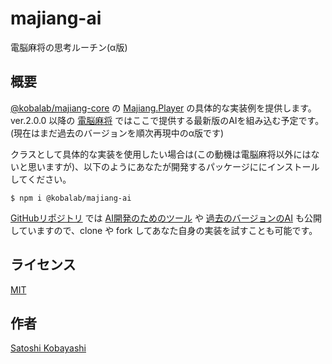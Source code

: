 # majiang-ai
電脳麻将の思考ルーチン(α版)

## 概要
[@kobalab/majiang-core](https://www.npmjs.com/package/@kobalab/majiang-core) の [Majiang.Player](https://github.com/kobalab/majiang-core/wiki/Majiang.Player) の具体的な実装例を提供します。
ver.2.0.0 以降の [電脳麻将](https://github.com/kobalab/Majiang) ではここで提供する最新版のAIを組み込む予定です。
(現在はまだ過去のバージョンを順次再現中のα版です)

クラスとして具体的な実装を使用したい場合は(この動機は電脳麻将以外にはないと思いますが)、以下のようにあなたが開発するパッケージににインストールしてください。
```
$ npm i @kobalab/majiang-ai
```

[GitHubリポジトリ](https://github.com/kobalab/majiang-ai) では [AI開発のためのツール](https://github.com/kobalab/majiang-ai/tree/master/dev) や [過去のバージョンのAI](https://github.com/kobalab/majiang-ai/tree/master/legacy) も公開していますので、clone や fork してあなた自身の実装を試すことも可能です。

## ライセンス
[MIT](https://github.com/kobalab/majiang-ai/blob/master/LICENSE)

## 作者
[Satoshi Kobayashi](https://github.com/kobalab)
